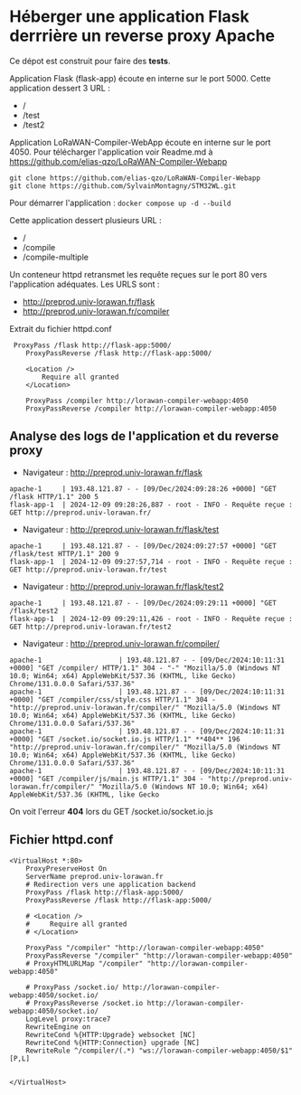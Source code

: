 # Héberger une application Flask derrrière un reverse proxy Apache

Ce dépot est construit pour faire des **tests**.

Application Flask (flask-app) écoute en interne sur le port 5000.
Cette application dessert 3 URL : 
- /
- /test
- /test2

Application LoRaWAN-Compiler-WebApp écoute en interne sur le port 4050.
Pour télécharger l'application voir Readme.md à https://github.com/elias-qzo/LoRaWAN-Compiler-Webapp
```
git clone https://github.com/elias-qzo/LoRaWAN-Compiler-Webapp
git clone https://github.com/SylvainMontagny/STM32WL.git
```
Pour démarrer l'application : `docker compose up -d --build`

Cette application dessert plusieurs URL :
- / 
- /compile
- /compile-multiple

Un conteneur httpd retransmet les requête reçues sur le port 80 vers l'application adéquates.
Les URLS sont : 
- http://preprod.univ-lorawan.fr/flask 
- http://preprod.univ-lorawan.fr/compiler


Extrait du fichier httpd.conf 
```
 ProxyPass /flask http://flask-app:5000/
    ProxyPassReverse /flask http://flask-app:5000/

    <Location />
        Require all granted
    </Location>

    ProxyPass /compiler http://lorawan-compiler-webapp:4050
    ProxyPassReverse /compiler http://lorawan-compiler-webapp:4050
```


## Analyse des logs de l'application et du reverse proxy 

- Navigateur : http://preprod.univ-lorawan.fr/flask
```
apache-1     | 193.48.121.87 - - [09/Dec/2024:09:28:26 +0000] "GET /flask HTTP/1.1" 200 5
flask-app-1  | 2024-12-09 09:28:26,887 - root - INFO - Requête reçue : GET http://preprod.univ-lorawan.fr/
```

- Navigateur : http://preprod.univ-lorawan.fr/flask/test
```
apache-1     | 193.48.121.87 - - [09/Dec/2024:09:27:57 +0000] "GET /flask/test HTTP/1.1" 200 9
flask-app-1  | 2024-12-09 09:27:57,714 - root - INFO - Requête reçue : GET http://preprod.univ-lorawan.fr/test
```

- Navigateur : http://preprod.univ-lorawan.fr/flask/test2
```
apache-1     | 193.48.121.87 - - [09/Dec/2024:09:29:11 +0000] "GET /flask/test2
flask-app-1  | 2024-12-09 09:29:11,426 - root - INFO - Requête reçue : GET http://preprod.univ-lorawan.fr/test2
```

- Navigateur : http://preprod.univ-lorawan.fr/compiler/
```
apache-1                   | 193.48.121.87 - - [09/Dec/2024:10:11:31 +0000] "GET /compiler/ HTTP/1.1" 304 - "-" "Mozilla/5.0 (Windows NT 10.0; Win64; x64) AppleWebKit/537.36 (KHTML, like Gecko) Chrome/131.0.0.0 Safari/537.36"
apache-1                   | 193.48.121.87 - - [09/Dec/2024:10:11:31 +0000] "GET /compiler/css/style.css HTTP/1.1" 304 - "http://preprod.univ-lorawan.fr/compiler/" "Mozilla/5.0 (Windows NT 10.0; Win64; x64) AppleWebKit/537.36 (KHTML, like Gecko) Chrome/131.0.0.0 Safari/537.36"
apache-1                   | 193.48.121.87 - - [09/Dec/2024:10:11:31 +0000] "GET /socket.io/socket.io.js HTTP/1.1" **404** 196 "http://preprod.univ-lorawan.fr/compiler/" "Mozilla/5.0 (Windows NT 10.0; Win64; x64) AppleWebKit/537.36 (KHTML, like Gecko) Chrome/131.0.0.0 Safari/537.36"
apache-1                   | 193.48.121.87 - - [09/Dec/2024:10:11:31 +0000] "GET /compiler/js/main.js HTTP/1.1" 304 - "http://preprod.univ-lorawan.fr/compiler/" "Mozilla/5.0 (Windows NT 10.0; Win64; x64) AppleWebKit/537.36 (KHTML, like Gecko
```
On voit l'erreur **404** lors du GET /socket.io/socket.io.js

## Fichier httpd.conf

```
<VirtualHost *:80>
    ProxyPreserveHost On
    ServerName preprod.univ-lorawan.fr
    # Redirection vers une application backend
    ProxyPass /flask http://flask-app:5000/
    ProxyPassReverse /flask http://flask-app:5000/

    # <Location />
    #     Require all granted
    # </Location>

    ProxyPass "/compiler" "http://lorawan-compiler-webapp:4050"
    ProxyPassReverse "/compiler" "http://lorawan-compiler-webapp:4050"
    # ProxyHTMLURLMap "/compiler" "http://lorawan-compiler-webapp:4050"

    # ProxyPass /socket.io/ http://lorawan-compiler-webapp:4050/socket.io/
    # ProxyPassReverse /socket.io http://lorawan-compiler-webapp:4050/socket.io/
    LogLevel proxy:trace7
    RewriteEngine on
    RewriteCond %{HTTP:Upgrade} websocket [NC]
    RewriteCond %{HTTP:Connection} upgrade [NC]
    RewriteRule ^/compiler/(.*) "ws://lorawan-compiler-webapp:4050/$1" [P,L]
    

</VirtualHost>
```

